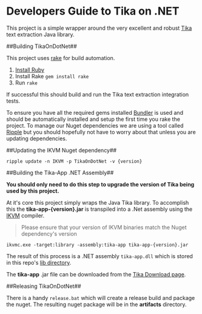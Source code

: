 Developers Guide to Tika on .NET
===============================

This project is a simple wrapper around the very excellent and robust [Tika](http://tika.apache.org/) text extraction Java library. 

##Building TikaOnDotNet##

This project uses [rake](http://rake.rubyforge.org/) for build automation. 

1. [Install Ruby](http://rubyinstaller.org/)
2. Install Rake ```gem install rake```
3. Run ```rake```

If successful this should build and run the Tika text extraction integration tests.

To ensure you have all the required gems installed [Bundler](http://bundler.io/) is used and should be automatically installed and setup the first time you rake the project. To manage our Nuget dependencies we are using a tool called [Ripple](http://darthfubumvc.github.io/ripple/ripple/gettingstarted/overview/) but you should hopefully not have to worry about that unless you are updating dependencies. 

##Updating the IKVM Nuget dependency##

```
ripple update -n IKVM -p TikaOnDotNet -v {version}
```

##Building the Tika-App .NET Assembly##

**You should only need to do this step to upgrade the version of Tika being used by this project.**

At it's core this project simply wraps the Java Tika library. To accomplish this the **tika-app-{version}.jar** is transpiled into a .Net assembly using the [IKVM](http://www.ikvm.net/) compiler. 

> Please ensure that your version of IKVM binaries match the Nuget dependency's version

```
ikvmc.exe -target:library -assembly:tika-app tika-app-{version}.jar
```

The result of this process is a .NET assembly ```tika-app.dll``` which is stored in this repo's [lib directory](https://github.com/KevM/tikaondotnet/tree/master/lib).

The **tika-app** .jar file can be downloaded from the [Tika Download page](http://tika.apache.org/download.html).

##Releasing TikaOnDotNet##

There is a handy ```release.bat``` which will create a release build and package the nuget. The resulting nuget package will be in the **artifacts** directory.

